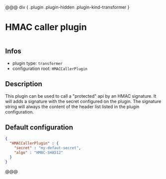 
@@@ div { .plugin .plugin-hidden .plugin-kind-transformer }

# HMAC caller plugin

<img class="plugin-logo plugin-hidden" src=""></img>

## Infos

* plugin type: `transformer`
* configuration root: `HMACCallerPlugin`

## Description

This plugin can be used to call a "protected" api by an HMAC signature. It will adds a signature with the secret configured on the plugin.
 The signature string will always the content of the header list listed in the plugin configuration.



## Default configuration

```json
{
  "HMACCallerPlugin" : {
    "secret" : "my-defaut-secret",
    "algo" : "HMAC-SHA512"
  }
}
```





@@@


